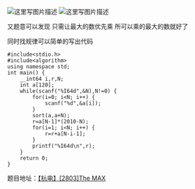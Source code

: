 ![这里写图片描述](http://img.blog.csdn.net/20151226223223136)
![这里写图片描述](http://img.blog.csdn.net/20151226223228773)

又题意可以发现
只需让最大的数优先乘
所可以乘的最大的数就好了

同时找规律可以简单的写出代码

```
#include<stdio.h>
#include<algorithm>
using namespace std;
int main() {
	__int64 i,r,N;
	int a[120];
	while(scanf("%I64d",&N),N!=0) {
		for(i=0; i<N; i++) {
			scanf("%d",&a[i]);
		}
		sort(a,a+N);
		r=a[N-1]*(2010-N);
		for(i=1; i<N; i++) {
			r=r+a[N-i-1];
		}
		printf("%I64d\n",r);
	}
	return 0;
}
```

题目地址：[【杭电】[2803]The MAX](http://acm.hdu.edu.cn/showproblem.php?pid=2803)